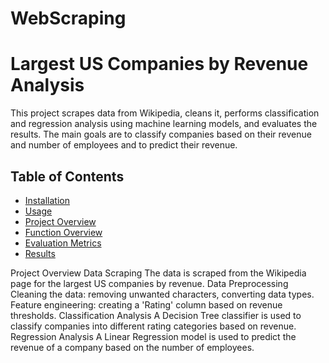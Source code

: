 # WebScraping

# Largest US Companies by Revenue Analysis

This project scrapes data from Wikipedia, cleans it, performs classification and regression analysis using machine learning models, and evaluates the results. The main goals are to classify companies based on their revenue and number of employees and to predict their revenue.

## Table of Contents

- [Installation](#installation)
- [Usage](#usage)
- [Project Overview](#project-overview)
- [Function Overview](#function-overview)
- [Evaluation Metrics](#evaluation-metrics)
- [Results](#results)

Project Overview
Data Scraping
The data is scraped from the Wikipedia page for the largest US companies by revenue.
Data Preprocessing
Cleaning the data: removing unwanted characters, converting data types.
Feature engineering: creating a 'Rating' column based on revenue thresholds.
Classification Analysis
A Decision Tree classifier is used to classify companies into different rating categories based on revenue.
Regression Analysis
A Linear Regression model is used to predict the revenue of a company based on the number of employees.

